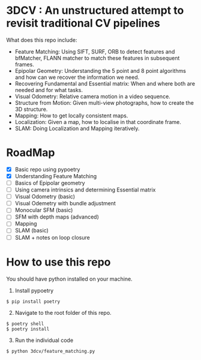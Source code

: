 # 3DCV : An unstructured attempt to revisit traditional CV pipelines

What does this repo include:
* Feature Matching: Using SIFT, SURF, ORB to detect features and bfMatcher, FLANN matcher to match these features in subsequent frames.
* Epipolar Geometry: Understanding the 5 point and 8 point algorithms and how can we recover the information we need.
* Recovering Fundamental and Essential matrix: When and where both are needed and for what tasks.
* Visual Odometry: Relative camera motion in a video sequence.
* Structure from Motion: Given multi-view photographs, how to create the 3D structure.
* Mapping: How to get locally consistent maps.
* Localization: Given a map, how to localise in that coordinate frame.
* SLAM: Doing Localization and Mapping iteratively.

# RoadMap
- [x] Basic repo using pypoetry
- [x] Understanding Feature Matching
- [ ] Basics of Epipolar geometry
- [ ] Using camera intrinsics and determining Essential matrix
- [ ] Visual Odometry (basic)
- [ ] Visual Odemetry with bundle adjustment
- [ ] Monocular SFM (basic)
- [ ] SFM with depth maps (advanced)
- [ ] Mapping
- [ ] SLAM (basic)
- [ ] SLAM + notes on loop closure

# How to use this repo

You should have python installed on your machine.
1. Install pypoetry
```
$ pip install poetry
```

2. Navigate to the root folder of this repo.
```
$ poetry shell
$ poetry install
```

3. Run the individual code
```
$ python 3dcv/feature_matching.py
```